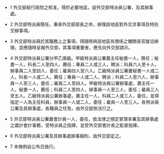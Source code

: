 * 1 外交部經行政院之核准，得於必要地區，設外交部特派員公署，及其辦事處。

* 2 外交部特派員簡任，秉承外交部部長之命，辦理該地區對外交涉事項及特別交辦事項。

* 3 外交部特派員於其職務上之事項，得隨時與該地區有關係之機關長官接洽辦理，並應隨時呈報外交部，其事項重要者，應先向外交部請示。

* 4 外交部特派員公署分甲乙兩級。甲級特派員公署置主任秘書一人，簡任；秘書一人，科長二人至四人，薦任；專員二人或三人，聘派；科員六人至十人，辦事員二人至四人，委任；雇員四人至六人。乙級特派員公署置秘書一人或二人，科長一人或二人，薦任；專員一人或二人，聘派；科員二人至六人，辦事員一人至三人，委任；雇員二人至四人。甲級特派員公署辦事處，置主任一人，秘書一人，薦任；科員二人至四人，辦事員一人至三人，委任；雇員三人至五人。乙級特派員公署辦事處，置主任一人，科員二人或三人，委任，並得指定一人為主任科員，辦事員一人或二人，委任；雇員一人至三人。各特派員公署及其辦事處，各職員之任免，由外交部依法行之。

* 5 外交部特派員公署置會計員一人，委任，依法律之規定掌理本署及其辦事處之歲計會計事務，受特派員之指揮，並受外交部會計長之監督指揮。

* 6 外交部特派員公署及其辦事處辦事細則，由外交部定之。

* 7 本條例自公布日施行。

